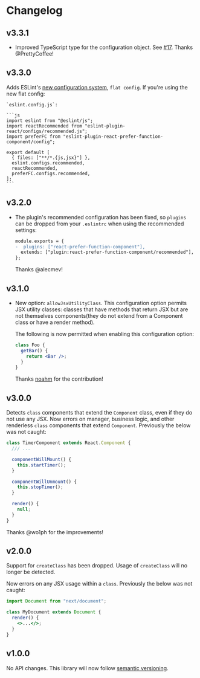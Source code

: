 # Changelog

## v3.3.1

- Improved TypeScript type for the configuration object. See [#17](https://github.com/tatethurston/eslint-plugin-react-prefer-function-component/pull/17). Thanks @PrettyCoffee!

## v3.3.0

Adds ESLint's [new configuration system](https://eslint.org/blog/2022/08/new-config-system-part-1/), `flat config`. If you're using the new flat config:

    `eslint.config.js`:

    ```js
    import eslint from "@eslint/js";
    import reactRecommended from "eslint-plugin-react/configs/recommended.js";
    import preferFC from "eslint-plugin-react-prefer-function-component/config";

    export default [
      { files: ["**/*.{js,jsx}"] },
      eslint.configs.recommended,
      reactRecommended,
      preferFC.configs.recommended,
    ];
    ```

## v3.2.0

- The plugin's recommended configuration has been fixed, so `plugins` can be dropped from your `.eslintrc` when using the recommended settings:

  ```diff
  module.exports = {
  -  plugins: ["react-prefer-function-component"],
    extends: ["plugin:react-prefer-function-component/recommended"],
  };
  ```

  Thanks @alecmev!

## v3.1.0

- New option: `allowJsxUtilityClass`. This configuration option permits JSX utility classes: classes that have methods that return JSX but are not themselves components(they do not extend from a Component class or have a render method).

  The following is now permitted when enabling this configuration option:

  ```jsx
  class Foo {
    getBar() {
      return <Bar />;
    }
  }
  ```

  Thanks [noahm](https://github.com/noahm) for the contribution!

## v3.0.0

Detects `class` components that extend the `Component` class, even if they do not use any JSX. Now errors on manager, business logic, and other renderless `class` components that extend `Component`. Previously the below was not caught:

```jsx
class TimerComponent extends React.Component {
  /// ...

  componentWillMount() {
    this.startTimer();
  }

  componentWillUnmount() {
    this.stopTimer();
  }

  render() {
    null;
  }
}
```

Thanks @wo1ph for the improvements!

## v2.0.0

Support for `createClass` has been dropped. Usage of `createClass` will no longer be detected.

Now errors on any JSX usage within a `class`. Previously the below was not caught:

```jsx
import Document from "next/document";

class MyDocument extends Document {
  render() {
    <>...</>;
  }
}
```

## v1.0.0

No API changes. This library will now follow [semantic versioning](https://docs.npmjs.com/about-semantic-versioning).
